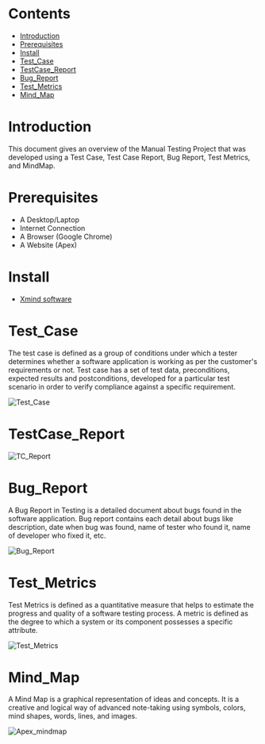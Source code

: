 
# Contents

- [Introduction](#Introduction)
- [Prerequisites](#Prerequisites)
- [Install](#Install)
- [Test_Case](#Test_Case)
- [TestCase_Report](#TestCase_Report)
- [Bug_Report](#Bug_Report)
- [Test_Metrics](#Test_Metrics)
- [Mind_Map](#Mind_Map)

# Introduction

This document gives an overview of the Manual Testing Project that was developed using a Test Case, Test Case Report, Bug Report, Test Metrics, and MindMap.


# Prerequisites

- A Desktop/Laptop
- Internet Connection
- A Browser (Google Chrome)
- A Website (Apex)

# Install

- [Xmind software](https://xmind.app/download/)

# Test_Case

The test case is defined as a group of conditions under which a tester determines whether a software application is working as per the customer's requirements or not. Test case has a set of test data, preconditions, expected results and postconditions, developed for a particular test scenario in order to verify compliance against a specific requirement.

![Test_Case](https://user-images.githubusercontent.com/26795314/200125598-33c5e494-3cda-45eb-b4a0-7fa4f0381646.png)


# TestCase_Report

![TC_Report](https://user-images.githubusercontent.com/26795314/200125623-51ea7109-5481-4d5d-8e96-60e4be15aa5d.png)

# Bug_Report

A Bug Report in Testing is a detailed document about bugs found in the software application. Bug report contains each detail about bugs like description, date when bug was found, name of tester who found it, name of developer who fixed it, etc.

![Bug_Report](https://user-images.githubusercontent.com/26795314/200125716-090b8231-e04d-41fb-9caa-a042318527d9.png)

# Test_Metrics

Test Metrics is defined as a quantitative measure that helps to estimate the progress and quality of a software testing process. A metric is defined as the degree to which a system or its component possesses a specific attribute.

![Test_Metrics](https://user-images.githubusercontent.com/26795314/200125733-3b4c7b89-7266-4e7d-8669-06f7f432bad4.png)

# Mind_Map

A Mind Map is a graphical representation of ideas and concepts. It is a creative and logical way of advanced note-taking using symbols, colors, mind shapes, words, lines, and images.


![Apex_mindmap](https://user-images.githubusercontent.com/26795314/200125738-5167f9be-216b-4a22-88e9-6141ce096fb2.png)
